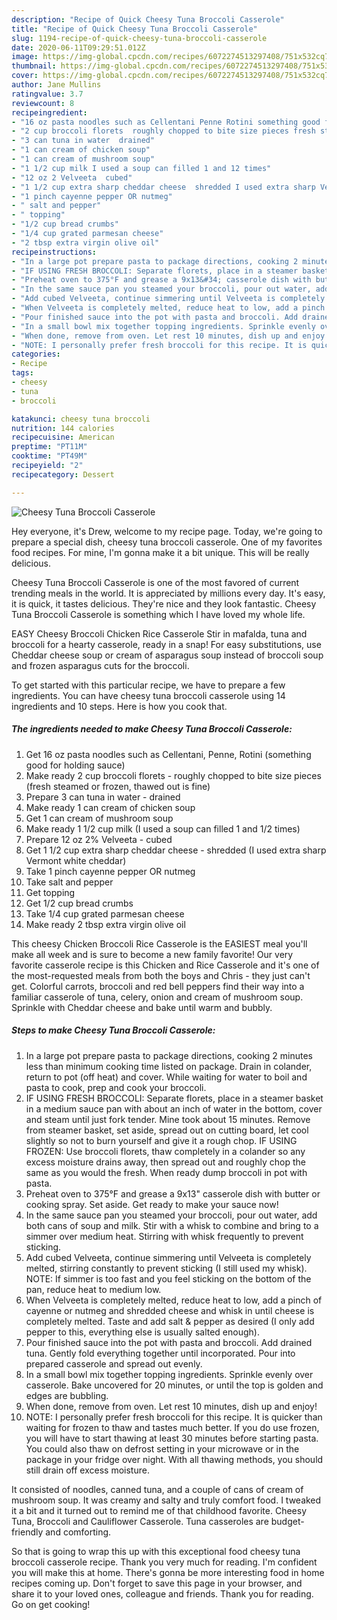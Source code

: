 ```yaml
---
description: "Recipe of Quick Cheesy Tuna Broccoli Casserole"
title: "Recipe of Quick Cheesy Tuna Broccoli Casserole"
slug: 1194-recipe-of-quick-cheesy-tuna-broccoli-casserole
date: 2020-06-11T09:29:51.012Z
image: https://img-global.cpcdn.com/recipes/6072274513297408/751x532cq70/cheesy-tuna-broccoli-casserole-recipe-main-photo.jpg
thumbnail: https://img-global.cpcdn.com/recipes/6072274513297408/751x532cq70/cheesy-tuna-broccoli-casserole-recipe-main-photo.jpg
cover: https://img-global.cpcdn.com/recipes/6072274513297408/751x532cq70/cheesy-tuna-broccoli-casserole-recipe-main-photo.jpg
author: Jane Mullins
ratingvalue: 3.7
reviewcount: 8
recipeingredient:
- "16 oz pasta noodles such as Cellentani Penne Rotini something good for holding sauce"
- "2 cup broccoli florets  roughly chopped to bite size pieces fresh steamed or frozen thawed out is fine"
- "3 can tuna in water  drained"
- "1 can cream of chicken soup"
- "1 can cream of mushroom soup"
- "1 1/2 cup milk I used a soup can filled 1 and 12 times"
- "12 oz 2 Velveeta  cubed"
- "1 1/2 cup extra sharp cheddar cheese  shredded I used extra sharp Vermont white cheddar"
- "1 pinch cayenne pepper OR nutmeg"
- " salt and pepper"
- " topping"
- "1/2 cup bread crumbs"
- "1/4 cup grated parmesan cheese"
- "2 tbsp extra virgin olive oil"
recipeinstructions:
- "In a large pot prepare pasta to package directions, cooking 2 minutes less than minimum cooking time listed on package. Drain in colander, return to pot (off heat) and cover. While waiting for water to boil and pasta to cook, prep and cook your broccoli."
- "IF USING FRESH BROCCOLI: Separate florets, place in a steamer basket in a medium sauce pan with about an inch of water in the bottom, cover and steam until just fork tender. Mine took about 15 minutes. Remove from steamer basket, set aside, spread out on cutting board, let cool slightly so not to burn yourself and give it a rough chop. IF USING FROZEN: Use broccoli florets, thaw completely in a colander so any excess moisture drains away, then spread out and roughly chop the same as you would the fresh. When ready dump broccoli in pot with pasta."
- "Preheat oven to 375°F and grease a 9x13&#34; casserole dish with butter or cooking spray. Set aside. Get ready to make your sauce now!"
- "In the same sauce pan you steamed your broccoli, pour out water, add both cans of soup and milk. Stir with a whisk to combine and bring to a simmer over medium heat. Stirring with whisk frequently to prevent sticking."
- "Add cubed Velveeta, continue simmering until Velveeta is completely melted, stirring constantly to prevent sticking (I still used my whisk). NOTE: If simmer is too fast and you feel sticking on the bottom of the pan, reduce heat to medium low."
- "When Velveeta is completely melted, reduce heat to low, add a pinch of cayenne or nutmeg and shredded cheese and whisk in until cheese is completely melted. Taste and add salt &amp; pepper as desired (I only add pepper to this, everything else is usually salted enough)."
- "Pour finished sauce into the pot with pasta and broccoli. Add drained tuna. Gently fold everything together until incorporated. Pour into prepared casserole and spread out evenly."
- "In a small bowl mix together topping ingredients. Sprinkle evenly over casserole. Bake uncovered for 20 minutes, or until the top is golden and edges are bubbling."
- "When done, remove from oven. Let rest 10 minutes, dish up and enjoy!"
- "NOTE: I personally prefer fresh broccoli for this recipe. It is quicker than waiting for frozen to thaw and tastes much better. If you do use frozen, you will have to start thawing at least 30 minutes before starting pasta. You could also thaw on defrost setting in your microwave or in the package in your fridge over night. With all thawing methods, you should still drain off excess moisture."
categories:
- Recipe
tags:
- cheesy
- tuna
- broccoli

katakunci: cheesy tuna broccoli 
nutrition: 144 calories
recipecuisine: American
preptime: "PT11M"
cooktime: "PT49M"
recipeyield: "2"
recipecategory: Dessert

---
```



![Cheesy Tuna Broccoli Casserole](https://img-global.cpcdn.com/recipes/6072274513297408/751x532cq70/cheesy-tuna-broccoli-casserole-recipe-main-photo.jpg)

Hey everyone, it's Drew, welcome to my recipe page. Today, we're going to prepare a special dish, cheesy tuna broccoli casserole. One of my favorites food recipes. For mine, I'm gonna make it a bit unique. This will be really delicious.

Cheesy Tuna Broccoli Casserole is one of the most favored of current trending meals in the world. It is appreciated by millions every day. It's easy, it is quick, it tastes delicious. They're nice and they look fantastic. Cheesy Tuna Broccoli Casserole is something which I have loved my whole life.

EASY Cheesy Broccoli Chicken Rice Casserole Stir in mafalda, tuna and broccoli for a hearty casserole, ready in a snap! For easy substitutions, use Cheddar cheese soup or cream of asparagus soup instead of broccoli soup and frozen asparagus cuts for the broccoli.


To get started with this particular recipe, we have to prepare a few ingredients. You can have cheesy tuna broccoli casserole using 14 ingredients and 10 steps. Here is how you cook that.

<!--inarticleads1-->

##### The ingredients needed to make Cheesy Tuna Broccoli Casserole:

1. Get 16 oz pasta noodles such as Cellentani, Penne, Rotini (something good for holding sauce)
1. Make ready 2 cup broccoli florets - roughly chopped to bite size pieces (fresh steamed or frozen, thawed out is fine)
1. Prepare 3 can tuna in water - drained
1. Make ready 1 can cream of chicken soup
1. Get 1 can cream of mushroom soup
1. Make ready 1 1/2 cup milk (I used a soup can filled 1 and 1/2 times)
1. Prepare 12 oz 2% Velveeta - cubed
1. Get 1 1/2 cup extra sharp cheddar cheese - shredded (I used extra sharp Vermont white cheddar)
1. Take 1 pinch cayenne pepper OR nutmeg
1. Take  salt and pepper
1. Get  topping
1. Get 1/2 cup bread crumbs
1. Take 1/4 cup grated parmesan cheese
1. Make ready 2 tbsp extra virgin olive oil


This cheesy Chicken Broccoli Rice Casserole is the EASIEST meal you&#39;ll make all week and is sure to become a new family favorite! Our very favorite casserole recipe is this Chicken and Rice Casserole and it&#39;s one of the most-requested meals from both the boys and Chris - they just can&#39;t get. Colorful carrots, broccoli and red bell peppers find their way into a familiar casserole of tuna, celery, onion and cream of mushroom soup. Sprinkle with Cheddar cheese and bake until warm and bubbly. 

<!--inarticleads2-->

##### Steps to make Cheesy Tuna Broccoli Casserole:

1. In a large pot prepare pasta to package directions, cooking 2 minutes less than minimum cooking time listed on package. Drain in colander, return to pot (off heat) and cover. While waiting for water to boil and pasta to cook, prep and cook your broccoli.
1. IF USING FRESH BROCCOLI: Separate florets, place in a steamer basket in a medium sauce pan with about an inch of water in the bottom, cover and steam until just fork tender. Mine took about 15 minutes. Remove from steamer basket, set aside, spread out on cutting board, let cool slightly so not to burn yourself and give it a rough chop. IF USING FROZEN: Use broccoli florets, thaw completely in a colander so any excess moisture drains away, then spread out and roughly chop the same as you would the fresh. When ready dump broccoli in pot with pasta.
1. Preheat oven to 375°F and grease a 9x13&#34; casserole dish with butter or cooking spray. Set aside. Get ready to make your sauce now!
1. In the same sauce pan you steamed your broccoli, pour out water, add both cans of soup and milk. Stir with a whisk to combine and bring to a simmer over medium heat. Stirring with whisk frequently to prevent sticking.
1. Add cubed Velveeta, continue simmering until Velveeta is completely melted, stirring constantly to prevent sticking (I still used my whisk). NOTE: If simmer is too fast and you feel sticking on the bottom of the pan, reduce heat to medium low.
1. When Velveeta is completely melted, reduce heat to low, add a pinch of cayenne or nutmeg and shredded cheese and whisk in until cheese is completely melted. Taste and add salt &amp; pepper as desired (I only add pepper to this, everything else is usually salted enough).
1. Pour finished sauce into the pot with pasta and broccoli. Add drained tuna. Gently fold everything together until incorporated. Pour into prepared casserole and spread out evenly.
1. In a small bowl mix together topping ingredients. Sprinkle evenly over casserole. Bake uncovered for 20 minutes, or until the top is golden and edges are bubbling.
1. When done, remove from oven. Let rest 10 minutes, dish up and enjoy!
1. NOTE: I personally prefer fresh broccoli for this recipe. It is quicker than waiting for frozen to thaw and tastes much better. If you do use frozen, you will have to start thawing at least 30 minutes before starting pasta. You could also thaw on defrost setting in your microwave or in the package in your fridge over night. With all thawing methods, you should still drain off excess moisture.


It consisted of noodles, canned tuna, and a couple of cans of cream of mushroom soup. It was creamy and salty and truly comfort food. I tweaked it a bit and it turned out to remind me of that childhood favorite. Cheesy Tuna, Broccoli and Cauliflower Casserole. Tuna casseroles are budget-friendly and comforting. 

So that is going to wrap this up with this exceptional food cheesy tuna broccoli casserole recipe. Thank you very much for reading. I'm confident you will make this at home. There's gonna be more interesting food in home recipes coming up. Don't forget to save this page in your browser, and share it to your loved ones, colleague and friends. Thank you for reading. Go on get cooking!

